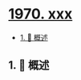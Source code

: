 # [1970. xxx](https://github.com/Tdahuyou/TNotes.leetcode/tree/main/notes/1970.%20xxx)

<!-- region:toc -->

- [1. 📝 概述](#1--概述)

<!-- endregion:toc -->

## 1. 📝 概述

